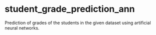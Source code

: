 # student_grade_prediction_ann
Prediction of grades of the students in the given dataset using artificial neural networks.
